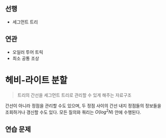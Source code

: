 ## 선행
- 세그먼트 트리

## 연관
- 오일러 투어 트릭
- 최소 공통 조상

# 헤비-라이트 분할

> 트리의 간선을 세그먼트 트리로 관리할 수 있게 해주는 자료구조

간선이 아니라 정점을 관리할 수도 있으며, 두 정점 사이의 간선 내지 정점들의 정보들을 조회하거나 갱신할 수도 있다. 모든 질의와 쿼리는 $O(log^2N)$ 안에 수행된다.



## 연습 문제